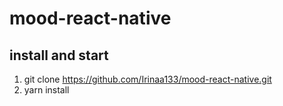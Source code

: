 # mood-react-native

## install and start
1. git clone https://github.com/Irinaa133/mood-react-native.git
2. yarn install
